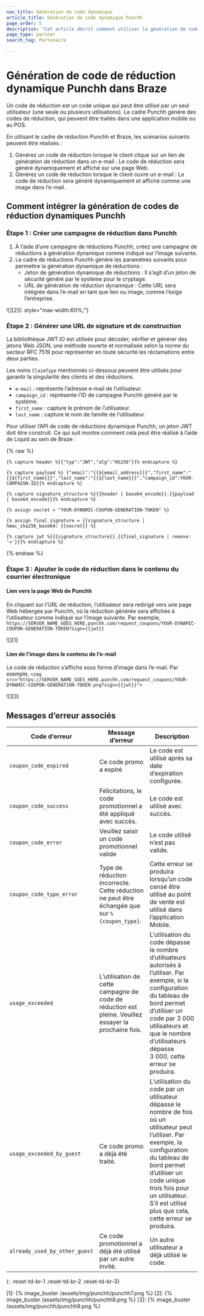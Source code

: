 ```yaml
---
nav_title: Génération de code dynamique
article_title: Génération de code dynamique Punchh
page_order: 5
description: "Cet article décrit comment utiliser la génération de code dynamique Punchh dans Braze."
page_type: partner
search_tag: Partenaire

---
```



# Génération de code de réduction dynamique Punchh dans Braze

Un code de réduction est un code unique qui peut être utilisé par un seul utilisateur (une seule ou plusieurs utilisations). Le cadre Punchh génère des codes de réduction, qui peuvent être traités dans une application mobile ou au POS.

En utilisant le cadre de réduction Punchh et Braze, les scénarios suivants peuvent être réalisés :
1. Générez un code de réduction lorsque le client clique sur un lien de génération de réduction dans un e-mail : Le code de réduction sera généré dynamiquement et affiché sur une page Web.
2. Générez un code de réduction lorsque le client ouvre un e-mail : Le code de réduction sera généré dynamiquement et affiché comme une image dans l’e-mail.

## Comment intégrer la génération de codes de réduction dynamiques Punchh

### Étape 1 : Créer une campagne de réduction dans Punchh

1. À l’aide d’une campagne de réductions Punchh, créez une campagne de réductions à génération dynamique comme indiqué sur l’image suivante.
2. Le cadre de réductions Punchh génère les paramètres suivants pour permettre la génération dynamique de réductions : 
    - Jeton de génération dynamique de réductions : Il s’agit d’un jeton de sécurité généré par le système pour le cryptage.
    - URL de génération de réduction dynamique : Cette URL sera intégrée dans l’e-mail en tant que lien ou image, comme l’exige l’entreprise.

![][2]{: style="max-width:60%;"}    

### Étape 2 : Générer une URL de signature et de construction

La bibliothèque JWT.IO est utilisée pour décoder, vérifier et générer des jetons Web JSON, une méthode ouverte et normalisée selon la norme du secteur RFC 7519 pour représenter en toute sécurité les réclamations entre deux parties. 

Les noms `ClaimType` mentionnés ci-dessous peuvent être utilisés pour garantir la singularité des clients et des réductions.
- `e-mail` : représente l’adresse e-mail de l’utilisateur. 
- `campaign_id` : représente l’ID de campagne Punchh généré par le système. 
- `first_name` : capture le prénom de l’utilisateur. 
- `last_name` : capture le nom de famille de l’utilisateur.

Pour utiliser l’API de code de réductions dynamique Punchh, un jeton JWT doit être construit. Ce qui suit montre comment cela peut être réalisé à l’aide de Liquid au sein de Braze :

{% raw %}
```liquid
{% capture header %}{"typ":"JWT","alg":"HS256"}{% endcapture %}

{% capture payload %} {"email":"{{${email_address}}}","first_name":"{{${first_name}}}","last_name":"{{${last_name}}}","campaign_id":YOUR-CAMPAIGN-ID}{% endcapture %}

{% capture signature_structure %}{{header | base64_encode}}.{{payload | base64_encode}}{% endcapture %}

{% assign secret = "YOUR-DYNAMIC-COUPON-GENERATION-TOKEN" %}

{% assign final_signature = {{signature_structure | hmac_sha256_base64: {{secret}} %}

{% capture jwt %}{{signature_structure}}.{{final_signature | remove: '='}}{% endcapture %}
```
{% endraw %} 
### Étape 3 : Ajouter le code de réduction dans le contenu du courrier électronique

#### Lien vers la page Web de Punchh

En cliquant sur l’URL de réduction, l’utilisateur sera redirigé vers une page Web hébergée par Punchh, où la réduction générée sera affichée à l’utilisateur comme indiqué sur l’image suivante. Par exemple, 
`https://SERVER_NAME_GOES_HERE.punchh.com/request_coupons/YOUR-DYNAMIC-COUPON-GENERATION-TOKEN?sign={{jwt}}`

![][1]

#### Lien de l’image dans le contenu de l’e-mail

Le code de réduction s’affiche sous forme d’image dans l’e-mail. Par exemple, 
`<img src="https://SERVER_NAME_GOES_HERE.punchh.com/request_coupons/YOUR-DYNAMIC-COUPON-GENERATION-TOKEN.png?sign={{jwt}}">`

![][3]

## Messages d’erreur associés

| Code d’erreur | Message d’erreur | Description |
| --- | --- | --- |
| `coupon_code_expired` | Ce code promo a expiré | Le code est utilisé après sa date d’expiration configurée. |
| `coupon_code_success` | Félicitations, le code promotionnel a été appliqué avec succès. | Le code est utilisé avec succès. |
| `coupon_code_error` | Veuillez saisir un code promotionnel valide | Le code utilisé n’est pas valide. |
| `coupon_code_type_error` | Type de réduction incorrecte. Cette réduction ne peut être échangée que sur `%{coupon_type}`. | Cette erreur se produira lorsqu’un code censé être utilisé au point de vente est utilisé dans l’application Mobile. |
| `usage_exceeded` | L’utilisation de cette campagne de code de réduction est pleine. Veuillez essayer la prochaine fois. | L’utilisation du code dépasse le nombre d’utilisateurs autorisés à l’utiliser. Par exemple, si la configuration du tableau de bord permet d’utiliser un code par 3 000 utilisateurs et que le nombre d’utilisateurs dépasse 3 000, cette erreur se produira. |
| `usage_exceeded_by_guest` | Ce code promo a déjà été traité. | L’utilisation du code par un utilisateur dépasse le nombre de fois où un utilisateur peut l’utiliser. Par exemple, la configuration du tableau de bord permet d’utiliser un code unique trois fois pour un utilisateur. S’il est utilisé plus que cela, cette erreur se produira. |
| `already_used_by_other_guest` | Ce code promotionnel a déjà été utilisé par un autre invité. | Un autre utilisateur a déjà utilisé le code. |
{: .reset-td-br-1 .reset-td-br-2 .reset-td-br-3}

[1]: {% image_buster /assets/img/punchh/punchh7.png %}
[2]: {% image_buster /assets/img/punchh/punchh8.png %}
[3]: {% image_buster /assets/img/punchh/punchh9.png %}